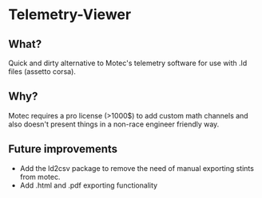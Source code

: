 # Telemetry-Viewer

## What?

Quick and dirty alternative to Motec's telemetry software for use with .ld files (assetto corsa). 

## Why?

Motec requires a pro license (>1000$) to add custom math channels and also doesn't present things in a non-race engineer friendly way.

## Future improvements

- Add the ld2csv package to remove the need of manual exporting stints from motec.
- Add .html and .pdf exporting functionality 
